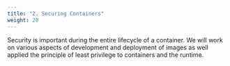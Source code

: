 ```yaml
---
title: "2. Securing Containers"
weight: 20
---
```


Security is important during the entire lifecycle of a container. We will work on various aspects of development and deployment of images as well applied the principle of least privilege to containers and the runtime.
